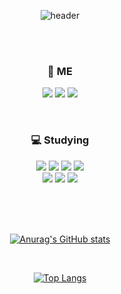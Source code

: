 <!--
**7581058/7581058** is a ✨ _special_ ✨ repository because its `README.md` (this file) appears on your GitHub profile.

Here are some ideas to get you started:

- 🔭 I’m currently working on ...
- 🌱 I’m currently learning ...
- 👯 I’m looking to collaborate on ...
- 🤔 I’m looking for help with ...
- 💬 Ask me about ...
- 📫 How to reach me: ...
- 😄 Pronouns: ...
- ⚡ Fun fact: ...
-->
<div align="center">

![header](https://capsule-render.vercel.app/api?type=rect&&color=57bcda&text=Thanks%20for%20visiting!&height=80&animation=twinkling&fontColor=20232a&fontSize=40&stroke=ffffff&strokeWidth=0)

<br><br>

### :baby_chick: ME 
<img src="https://img.shields.io/badge/Tstory-000000?style=flat&logo=tistory&logoColor=white"/></a>
<img src="https://img.shields.io/badge/instagram-E4405F?style=flat&logo=instagram&logoColor=white"/></a>
<img src="https://img.shields.io/badge/mail-EA4335?style=flat&logo=gmail&logoColor=white"/></a>

<br>

### :computer: Studying
<img src="https://img.shields.io/badge/html5-E34F26?style=flat&logo=html5&logoColor=white"/></a>
<img src="https://img.shields.io/badge/css3-1572B6?style=flat&logo=css3&logoColor=white"/></a>
<img src="https://img.shields.io/badge/javascript-F7DF1E?style=flat&logo=javascript&logoColor=white"/></a>
<img src="https://img.shields.io/badge/react-61DAFB?style=flat&logo=react&logoColor=white"/></a>
<br>
<img src="https://img.shields.io/badge/typescript-3178C6?style=flat&logo=typescript&logoColor=white"/></a>
<img src="https://img.shields.io/badge/vue.js-4FC08D?style=flat&logo=vuedotjs&logoColor=white"/></a>
<img src="https://img.shields.io/badge/sass-CC6699?style=flat&logo=sass&logoColor=white"/></a>



<br><br><br>

[![Anurag's GitHub stats](https://github-readme-stats.vercel.app/api?username=7581058&count_private=true&show_icons=true&theme=react)](https://github.com/anuraghazra/github-readme-stats)

<br>

[![Top Langs](https://github-readme-stats.vercel.app/api/top-langs/?username=7581058&layout=compact)](https://github.com/anuraghazra/github-readme-stats)

  
</div>
